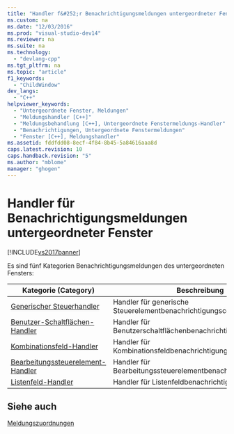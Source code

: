 ```yaml
---
title: "Handler f&#252;r Benachrichtigungsmeldungen untergeordneter Fenster"
ms.custom: na
ms.date: "12/03/2016"
ms.prod: "visual-studio-dev14"
ms.reviewer: na
ms.suite: na
ms.technology: 
  - "devlang-cpp"
ms.tgt_pltfrm: na
ms.topic: "article"
f1_keywords: 
  - "ChildWindow"
dev_langs: 
  - "C++"
helpviewer_keywords: 
  - "Untergeordnete Fenster, Meldungen"
  - "Meldungshandler [C++]"
  - "Meldungsbehandlung [C++], Untergeordnete Fenstermeldungs-Handler"
  - "Benachrichtigungen, Untergeordnete Fenstermeldungen"
  - "Fenster [C++], Meldungshandler"
ms.assetid: fddfdd08-8ecf-4f84-8b45-5a84616aaa8d
caps.latest.revision: 10
caps.handback.revision: "5"
ms.author: "mblome"
manager: "ghogen"
---
```

# Handler f&#252;r Benachrichtigungsmeldungen untergeordneter Fenster
[!INCLUDE[vs2017banner](../../assembler/inline/includes/vs2017banner.md)]

Es sind fünf Kategorien Benachrichtigungsmeldungen des untergeordneten Fensters:  
  
|Kategorie \(Category\)|**Beschreibung**|  
|----------------------------|----------------------|  
|[Generischer Steuerhandler](../../mfc/reference/generic-control-handler.md)|Handler für generische Steuerelementbenachrichtigungscodes.|  
|[Benutzer\-Schaltflächen\-Handler](../../mfc/reference/user-button-handlers.md)|Handler für Benutzerschaltflächenbenachrichtigungscodes.|  
|[Kombinationsfeld\-Handler](../../mfc/reference/combo-box-handlers.md)|Handler für Kombinationsfeldbenachrichtigungscodes.|  
|[Bearbeitungssteuerelement\-Handler](../../mfc/reference/edit-control-handlers.md)|Handler für Bearbeitungssteuerelementbenachrichtigungscodes.|  
|[Listenfeld\-Handler](../../mfc/reference/list-box-handlers.md)|Handler für Listenfeldbenachrichtigungscodes.|  
  
## Siehe auch  
 [Meldungszuordnungen](../../mfc/reference/message-maps-mfc.md)